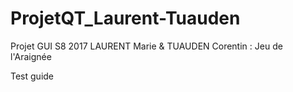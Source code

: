# ProjetQT_Laurent-Tuauden
Projet GUI S8 2017 LAURENT Marie &amp; TUAUDEN Corentin : Jeu de l'Araignée

Test guide
